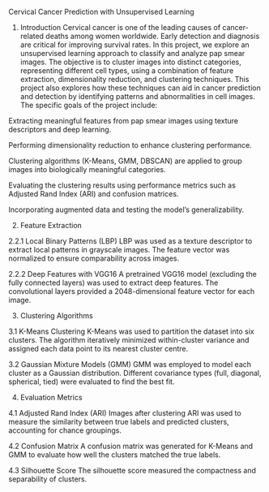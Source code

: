 Cervical Cancer Prediction with Unsupervised Learning

1. Introduction
Cervical cancer is one of the leading causes of cancer-related deaths among women worldwide. Early detection and diagnosis are critical for improving survival rates. In this project, we explore an unsupervised learning approach to classify and analyze pap smear images. The objective is to cluster images into distinct categories, representing different cell types, using a combination of feature extraction, dimensionality reduction, and clustering techniques. This project also explores how these techniques can aid in cancer prediction and detection by identifying patterns and abnormalities in cell images.
The specific goals of the project include:

Extracting meaningful features from pap smear images using texture descriptors and deep learning.

Performing dimensionality reduction to enhance clustering performance.

Clustering algorithms (K-Means, GMM, DBSCAN) are applied to group images into biologically meaningful categories.

Evaluating the clustering results using performance metrics such as Adjusted Rand Index (ARI) and confusion matrices.

Incorporating augmented data and testing the model’s generalizability.

2. Feature Extraction
   
2.2.1 Local Binary Patterns (LBP)
LBP was used as a texture descriptor to extract local patterns in grayscale images. The feature vector was normalized to ensure comparability across images.

2.2.2 Deep Features with VGG16
A pretrained VGG16 model (excluding the fully connected layers) was used to extract deep features. The convolutional layers provided a 2048-dimensional feature vector for each image.


3. Clustering Algorithms
   
3.1 K-Means Clustering
K-Means was used to partition the dataset into six clusters. The algorithm iteratively minimized within-cluster variance and assigned each data point to its nearest cluster centre.

3.2 Gaussian Mixture Models (GMM)
GMM was employed to model each cluster as a Gaussian distribution. Different covariance types (full, diagonal, spherical, tied) were evaluated to find the best fit.

4. Evaluation Metrics
   
4.1 Adjusted Rand Index (ARI)
Images after clustering
ARI was used to measure the similarity between true labels and predicted clusters, accounting for chance groupings.

4.2 Confusion Matrix
A confusion matrix was generated for K-Means and GMM to evaluate how well the clusters matched the true labels.

4.3 Silhouette Score
The silhouette score measured the compactness and separability of clusters.
